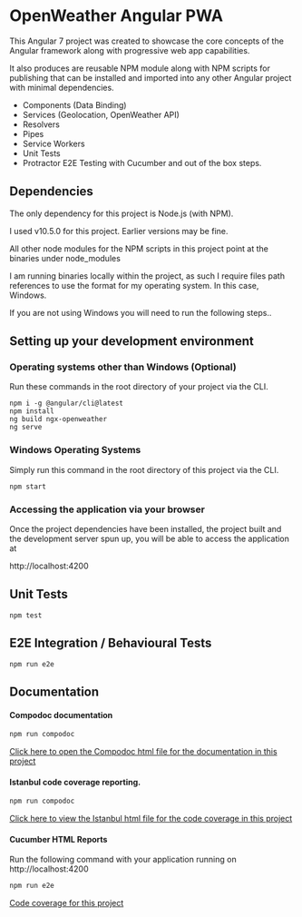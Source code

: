 # OpenWeather Angular PWA

This Angular 7 project was created to showcase the core concepts of the Angular framework along with progressive web app
capabilities.

It also produces are reusable NPM module along with NPM scripts for publishing that can be installed and imported into
any other Angular project with minimal dependencies.

- Components (Data Binding)
- Services (Geolocation, OpenWeather API)
- Resolvers
- Pipes
- Service Workers
- Unit Tests
- Protractor E2E Testing with Cucumber and out of the box steps.

## Dependencies

The only dependency for this project is Node.js (with NPM).

I used v10.5.0 for this project. Earlier versions may be fine.

All other node modules for the NPM scripts in this project point 
at the binaries under node_modules

I am running binaries locally within the project, as such I require 
files path references to use the format for my operating system. In this case, Windows.

If you are not using Windows you will need to run the following steps..


## Setting up your development environment

### Operating systems other than Windows (Optional)

Run these commands in the root directory of your project via the CLI.

```
npm i -g @angular/cli@latest
npm install
ng build ngx-openweather
ng serve
```

### Windows Operating Systems

Simply run this command in the root directory of this project via the CLI.

```
npm start
```

### Accessing the application via your browser

Once the project dependencies have been installed, the project built and
the development server spun up, you will be able to access the application
at 

http://localhost:4200


## Unit Tests

```
npm test
```


## E2E Integration / Behavioural Tests

```
npm run e2e
```

## Documentation

#### Compodoc documentation

```cmd
npm run compodoc
```

[Click here to open the Compodoc html file for the documentation in this project](./documentation/index.html)

#### Istanbul code coverage reporting.

```cmd
npm run compodoc
```

[Click here to view the Istanbul html file for the code coverage in this project](./coverage/index.html)


#### Cucumber HTML Reports

Run the following command with your application running on http://localhost:4200

```cmd
npm run e2e 
```

[Code coverage for this project](./reports/report/index.html)


##
